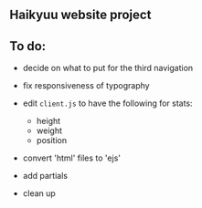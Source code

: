 ## Haikyuu website project

## To do:
- decide on what to put for the third navigation
- fix responsiveness of typography
- edit  `client.js` to have the following for stats:
  - height
  - weight
  - position

- convert 'html' files to 'ejs'
- add partials
- clean up